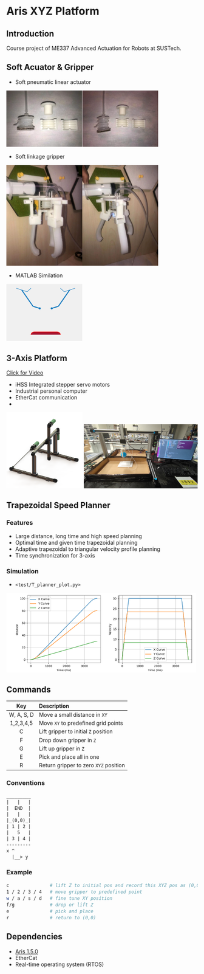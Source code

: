 # Aris XYZ Platform

## Introduction

Course project of ME337 Advanced Actuation for Robots at SUSTech.

## Soft Acuator & Gripper
<!-- <p float="left">
<img src=images/finger_model_render.png width=200>
<img src=images/gripper_model_render.png width=300>
</p> -->
- Soft pneumatic linear actuator
<img src=images/acuator.png width=400>

- Soft linkage gripper
<img src=images/gripper.png width=400>

- MATLAB Similation
<img src="models/linkage_length_optimization/test.gif" width=200>


## 3-Axis Platform

<a href=images/xyz_demo.mp4>Click for Video</a>

- iHSS Integrated stepper servo motors
- Industrial personal computer
- EtherCat communication
- 
<p float="left">
<img src=images/xyz_render.png width=200>
<!-- <img src=images/finger_model_render.png width=200>
<img src=images/gripper_model_render.png width=300> -->
<img src=images/xyz_final.jpg width=300>
</p>



## Trapezoidal Speed Planner
### Features
- Large distance, long time and high speed planning
- Optimal time and given time trapezoidal planning
- Adaptive trapezoidal to triangular velocity profile planning
- Time synchronization for 3-axis
### Simulation
- `<test/T_planner_plot.py>`

<img src=images/T_planner_test.png width=500>

## Commands

| Key        | Description                          |
|:----------:|:-------------------------------------|
| W, A, S, D | Move a small distance in `XY`        |
| 1,2,3,4,5  | Move `XY` to predefined grid points  |
| C          | Lift gripper to initial `Z` position |
| F          | Drop down gripper in `Z`             |
| G          | Lift up gripper in `Z`               |
| E          | Pick and place all in one            |
| R          | Return gripper to zero `XYZ` position|

### Conventions

```
_________
|   |   |
|  END  |
|   |   |
|_(0,0)_|
| 1 | 2 |
|   5   |
| 3 | 4 |
---------
x ^
  |__> y
```

### Example
```bash
c               # lift Z to initial pos and record this XYZ pos as (0,0)
1 / 2 / 3 / 4   # move gripper to predefined point
w / a / s / d   # fine tune XY position
f/g             # drop or lift Z
e               # pick and place
r               # return to (0,0)
```

## Dependencies

- [Aris 1.5.0](https://github.com/py0330/aris)
- EtherCat
- Real-time operating system (RTOS)
